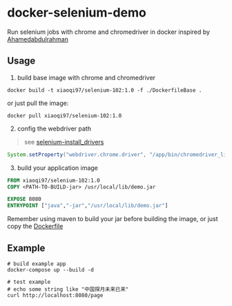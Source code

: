 # docker-selenium-demo

Run selenium jobs with chrome and chromedriver in docker inspired by [Ahamedabdulrahman](https://medium.com/@ahamedabdulrahman/dockerize-selenium-java-project-and-run-selenium-scripts-within-docker-container-c2603d1bac3f)

## Usage

1. build base image with chrome and chromedriver

```shell
docker build -t xiaoqi97/selenium-102:1.0 -f ./DockerfileBase .
```

or just pull the image:

```shell
docker pull xiaoqi97/selenium-102:1.0
```

2. config the webdriver path

> see [selenium-install_drivers](https://www.selenium.dev/documentation/webdriver/getting_started/install_drivers/#3-hard-coded-location)

```java
System.setProperty("webdriver.chrome.driver", "/app/bin/chromedriver_linux64_102.0.5005.27");
```

3. build your application image

```Dockerfile
FROM xiaoqi97/selenium-102:1.0
COPY <PATH-TO-BUILD-jar> /usr/local/lib/demo.jar

EXPOSE 8080
ENTRYPOINT ["java","-jar","/usr/local/lib/demo.jar"]
```

Remember using maven to build your jar before building the image,
or just copy the [Dockerfile](./Dockerfile)

## Example

```shell
# build example app
docker-compose up --build -d

# test example
# echo some string like "中国探月未来已来"
curl http://localhost:8080/page
```
